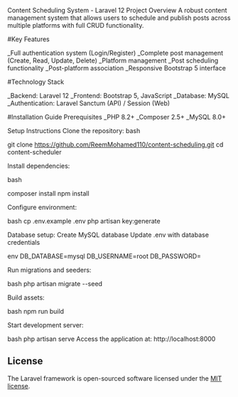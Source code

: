 Content Scheduling System - Laravel 12
Project Overview
A robust content management system that allows users to schedule and publish posts across multiple platforms with full CRUD functionality.

#Key Features

_Full authentication system (Login/Register)
_Complete post management (Create, Read, Update, Delete)
_Platform management
_Post scheduling functionality
_Post-platform association
_Responsive Bootstrap 5 interface

#Technology Stack

_Backend: Laravel 12
_Frontend: Bootstrap 5, JavaScript
_Database: MySQL
_Authentication: Laravel Sanctum (API) / Session (Web)


#Installation Guide Prerequisites
_PHP 8.2+
_Composer 2.5+
_MySQL 8.0+


Setup Instructions
Clone the repository:
bash

git clone https://github.com/ReemMohamed110/content-scheduling.git
cd content-scheduler

Install dependencies:

bash

composer install
npm install

Configure environment:

bash
cp .env.example .env
php artisan key:generate

Database setup:
Create MySQL database
Update .env with database credentials

env
DB_DATABASE=mysql
DB_USERNAME=root
DB_PASSWORD=

Run migrations and seeders:

bash
php artisan migrate --seed

Build assets:

bash
npm run build

Start development server:

bash
php artisan serve
Access the application at: http://localhost:8000



## License

The Laravel framework is open-sourced software licensed under the [MIT license](https://opensource.org/licenses/MIT).
